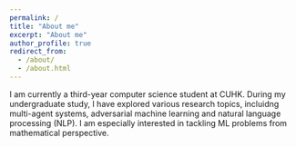 ```yaml
---
permalink: /
title: "About me"
excerpt: "About me"
author_profile: true
redirect_from: 
  - /about/
  - /about.html
---
```


I am currently a third-year computer science student at CUHK. During my undergraduate study, I have explored various research topics, incluidng multi-agent systems, adversarial machine learning and natural language processing (NLP). I am especially interested in tackling ML problems from mathematical perspective.

